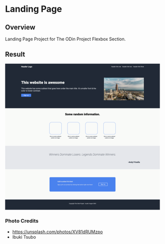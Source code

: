 # Landing Page

## Overview
Landing Page Project for The ODin Project Flexbox Section.

## Result
<img src="images/Result.png" alt="Result Image" />

### Photo Credits
- https://unsplash.com/photos/XV81dRUMzpo
- Ibuki Tsubo